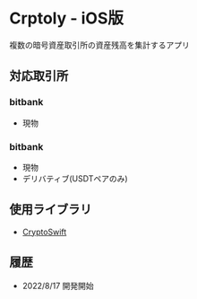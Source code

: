 # Crptoly - iOS版
複数の暗号資産取引所の資産残高を集計するアプリ

## 対応取引所
### bitbank
- 現物

### bitbank
- 現物
- デリバティブ(USDTペアのみ)

## 使用ライブラリ
- [CryptoSwift](https://github.com/krzyzanowskim/CryptoSwift)

## 履歴
- 2022/8/17
開発開始

